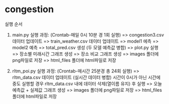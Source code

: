 # congestion

실행 순서

1. main.py 실행
과정:
(Crontab-매일 0시 10분 경 1회 실행)
=> congestion3.csv 데이터 업데이트
=> train_weather.csv 데이터 업데이트
=> model1 에측
=> model2 예측
=> total_pred.csv 생성 (두 모델 예측값 병합)
=> plot.py 실행
=> 장소별 미래시간 그래프 생성
=> 장소 비교 그래프 생성
=> images 폴더에 png파일로 저장
=> html_files 폴더에 html파일로 저장


2. rltm_poi.py 실행
과정:
(Crontab-매시간 25분경 총 24회 실행)
=> rltm_data.csv 데이터 업데이트 (실시간 데이터 병합)
시간이 0시가 아닌 시간에 중도 실행할 경우 rltm_data.csv 내에 데이터 삭제(열이름 유지) 후 실행
=> 오늘 예측값 + 실제값 그래프 생성
=> images 폴더에 png파일로 저장
=> html_files 폴더에 html파일로 저장

